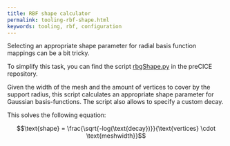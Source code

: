 ```yaml
---
title: RBF shape calculator
permalink: tooling-rbf-shape.html
keywords: tooling, rbf, configuration
---
```


Selecting an appropriate shape parameter for radial basis function mappings can be a bit tricky.

To simplify this task, you can find the script [rbgShape.py](https://raw.githubusercontent.com/precice/precice/develop/extras/rbfShape/rbfShape.py) in the preCICE repository.

Given the width of the mesh and the amount of vertices to cover by the support radius, this script calculates an appropriate shape parameter for Gaussian basis-functions.
The script also allows to specify a custom decay.

This solves the following equation:

$$\text{shape} = \frac{\sqrt{-log(\text{decay})}}{\text{vertices} \cdot \text{meshwidth}}$$
